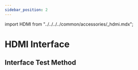 ```yaml
---
sidebar_position: 2
---
```


import HDMI from "../../../../common/accessories/\_hdmi.mdx";

# HDMI Interface

## Interface Test Method

<HDMI />
